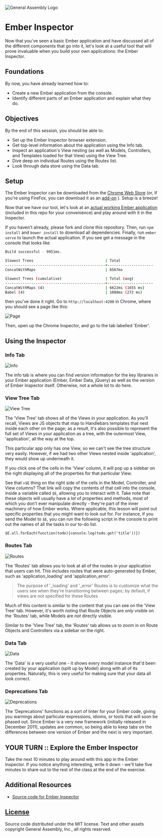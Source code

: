 ![General Assembly Logo](http://i.imgur.com/ke8USTq.png)

# Ember Inspector

Now that you've seen a basic Ember application and have discussed all of the
 different components that go into it, let's look at a useful tool that will
 prove invaluable when you build your own applications: the Ember Inspector.

## Foundations

By now, you have already learned how to:

-   Create a new Ember application from the console.
-   Identify different parts of an Ember application and explain what they do.

## Objectives

By the end of this session, you should be able to:

-   Set up the Ember Inspector browser extension.
-   Get top-level information about the application using the Info tab.
-   Inspect an application's View nesting (as well as Models, Controllers, and
     Templates loaded for that View) using the View Tree.
-   Dive deep on individual Routes using the Routes list.
-   Look through data store using the Data tab.

## Setup

The Ember Inspector can be downloaded from the [Chrome Web Store](https://chrome.google.com/webstore/detail/ember-inspector/bmdblncegkenkacieihfhpjfppoconhi)
 (or, if you're using FireFox, you can download it as an [add-on](https://addons.mozilla.org/en-US/firefox/addon/ember-inspector/)
 ).
Setup is a breeze!

Now that we have our tool, let's look at an
 [actual working Ember application](https://github.com/ember-cli/ember-cli-todos)
 (included in this repo for your convenience) and play around with it in the
 Inspector.

If you haven't already, please fork and clone this repository.
Then, run `npm install` and `bower install` to download all dependencies.
Finally, run `ember serve` to launch the actual application.
If you see get a message in the console that looks like

```bash
Build successful - 9951ms.

Slowest Trees                                 | Total
----------------------------------------------+---------------------
ConcatWithMaps                                | 6567ms

Slowest Trees (cumulative)                    | Total (avg)
----------------------------------------------+---------------------
ConcatWithMaps (4)                            | 6622ms (1655 ms)
Babel (4)                                     | 1088ms (272 ms)
```

then you've done it right.
Go to `http://localhost:4200` in Chrome, where you should see a page like this:

![Page](./lesson-assets/todos-fullpage.png)

Then, open up the Chrome Inspector, and go to the tab labelled 'Ember'.

## Using the Inspector

### Info Tab

![Info](./lesson-assets/todos-infotab.png)

The info tab is where you can find version information for the key libraries in
 your Ember application (Ember, Ember Data, jQuery) as well as the version of
 Ember Inspector itself.
Otherwise, not a whole lot to do here.

### View Tree Tab

![View Tree](./lesson-assets/todos-viewtreetab.png)

The 'View Tree' tab shows all of the Views in your application.
As you'll recall, Views are JS objects that map to Handlebars templates that
 nest inside each other on the page; as a result, it's also possible to
 represent the full set of Views in your application as a tree, with the
 outermost View, 'application', all the way at the top.

This particular app only has one View, so we can't see the tree structure very
 easily.
However, if we had two other Views nested inside 'application', they would show
 up underneath it.

If you click one of the cells in the 'View' column, it will pop up a sidebar on
 the right displaying all of the properties for that particular View.

See that `>$E` thing on the right side of the cells in the Model, Controller,
 and View columns?
That link will copy the contents of that cell into the console, inside a
 variable called `$E`, allowing you to interact with it.
Take note that these objects will usually have a _lot_ of properties and
 methods, most of which you don't ever manipulate directly - they're part of
 the inner machinery of how Ember works.
Where applicable, this lesson will point out specific properties that you might
 want to look out for.
For instance, if you send the Model to `$E`, you can run the following script in
 the console to print out the names of all the tasks in our to-do list.

`$E.all.forEach(function(todo){console.log(todo.get('title'))})`

### Routes Tab

![Routes](./lesson-assets/todos-routestab.png)

The 'Routes' tab allows you to look at all of the routes in your application
 that users can hit.
This includes routes that were auto-generated by Ember, such as
 'application_loading' and 'application_error'.

> The purpose of '\_loading' and '\_error' Routes is to customize what the users
> see when they're transitioning between pages; by default, if views are not
> specified for these Routes

Much of this content is similar to the content that you can see on the
 'View Tree' tab.
However, it's worth noting that Route Objects are _only_ visible on the 'Routes'
 tab, while Models are _not_ directly visible.

Similar to the 'View Tree' tab, the 'Routes' tab allows us to zoom in on Route
 Objects and Controllers via a sidebar on the right.

### Data Tab

![Data](./lesson-assets/todos-datatab.png)

The 'Data' is a very useful one - it shows every model instance that'd been
 created by your application (split up by Model) along with all of its
 properties.
Naturally, this is very useful for making sure that your data all look correct.

### Deprecations Tab

![Deprecations](./lesson-assets/todos-deprecationstab.png)

The 'Deprecations' functions as a sort of linter for your Ember code, giving
 you warnings about particular expressions, idioms, or tools that will soon be
 phased out.
Since Ember is a very new framework (initially released in December 2011),
 updates are common, so being able to keep tabs on the differences between one
 version of Ember and the next is very important.

## YOUR TURN :: Explore the Ember Inspector

Take the next 10 minutes to play around with this app in the Ember Inspector.
If you notice anything interesting, write it down - we'll take five minutes to
 share out to the rest of the class at the end of the exercise.

## Additional Resources

-   [Source code for Ember Inspector](https://github.com/emberjs/ember-inspector)

## [License](LICENSE)

Source code distributed under the MIT license. Text and other assets copyright
General Assembly, Inc., all rights reserved.
